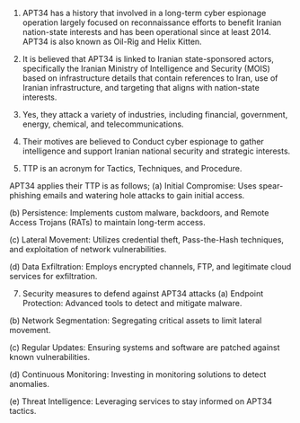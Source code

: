 1. APT34 has a history that involved in a long-term cyber espionage operation largely focused on reconnaissance efforts to benefit Iranian nation-state interests and has been operational since at least 2014. APT34 is also known as Oil-Rig and Helix Kitten.

2. It is believed that APT34 is linked to Iranian state-sponsored actors, specifically the Iranian Ministry of Intelligence and Security (MOIS) based on infrastructure details that contain references to Iran, use of Iranian infrastructure, and targeting that aligns with nation-state interests.

3. Yes, they attack a variety of industries, including financial, government, energy, chemical, and telecommunications.

4. Their motives are believed to Conduct cyber espionage to gather intelligence and support Iranian national security and strategic interests.

5. TTP is an acronym for Tactics, Techniques, and Procedure.

APT34 applies their TTP is as follows; 
(a) Initial Compromise: Uses spear-phishing emails and watering hole attacks to gain initial access.

(b) Persistence: Implements custom malware, backdoors, and Remote Access Trojans (RATs) to maintain long-term access.

(c) Lateral Movement: Utilizes credential theft, Pass-the-Hash techniques, and exploitation of network vulnerabilities.

(d) Data Exfiltration: Employs encrypted channels, FTP, and legitimate cloud services for exfiltration.

7. Security measures to defend against APT34 attacks 
(a) Endpoint Protection: Advanced tools to detect and mitigate malware.

(b) Network Segmentation: Segregating critical assets to limit lateral movement.

(c) Regular Updates: Ensuring systems and software are patched against known vulnerabilities.

(d) Continuous Monitoring: Investing in monitoring solutions to detect anomalies.

(e) Threat Intelligence: Leveraging services to stay informed on APT34 tactics.
